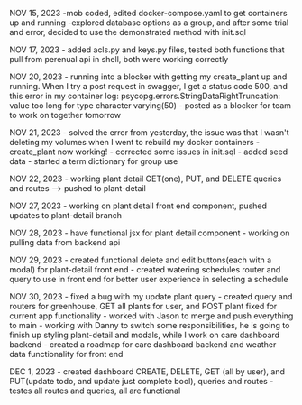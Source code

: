 NOV 15, 2023
    -mob coded, edited docker-compose.yaml to get containers up and running
    -explored database options as a group, and after some trial and error,
     decided to use the demonstrated method with init.sql

NOV 17, 2023
    - added acls.py and keys.py files, tested both functions that pull from perenual api in shell, both were working correctly

NOV 20, 2023
     - running into a blocker with getting my create_plant up and running. When I try a post request in swagger, I get a status code 500, and this error in my container log:
     psycopg.errors.StringDataRightTruncation: value too long for type character varying(50)
     - posted as a blocker for team to work on together tomorrow

NOV 21, 2023
    - solved the error from yesterday, the issue was that I wasn't deleting my volumes when I went to rebuild my docker containers
    - create_plant now working!
    - corrected some issues in init.sql
    - added seed data
    - started a term dictionary for group use

NOV 22, 2023
    - working plant detail GET(one), PUT, and DELETE queries and routes --> pushed to plant-detail

NOV 27, 2023
    - working on plant detail front end component, pushed updates to plant-detail branch

NOV 28, 2023
    - have functional jsx for plant detail component
    - working on pulling data from backend api

NOV 29, 2023
    - created functional delete and edit buttons(each with a modal) for plant-detail front end
    - created watering schedules router and query to use in front end for better user experience in selecting a schedule

NOV 30, 2023
    - fixed a bug with my update plant query
    - created query and routers for greenhouse, GET all plants for user, and POST plant fixed for current app functionality
    - worked with Jason to merge and push everything to main
    - working with Danny to switch some responsibilities, he is going to finish up styling plant-detail and modals, while
            I work on care dashboard backend
    - created a roadmap for care dashboard backend and weather data functionality for front end

DEC 1, 2023
    - created dashboard CREATE, DELETE, GET (all by user), and PUT(update todo, and update just complete bool), queries and routes
    - testes all routes and queries, all are functional

